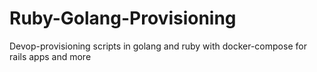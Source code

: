 # Ruby-Golang-Provisioning
Devop-provisioning scripts in golang and ruby with docker-compose for rails apps and more 
